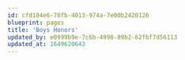 ```yaml
---
id: cfd104e6-78fb-4013-974a-7e00b2420126
blueprint: pages
title: 'Boys Honors'
updated_by: e0999b9e-7c6b-4998-89b2-62fbf7d56113
updated_at: 1649620643
---
```

